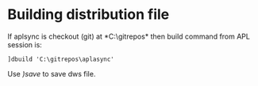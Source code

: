  # Building distribution file
 If aplsync is checkout (git) at *C:\gitrepos\* then build command from APL session is:
 ```apl 
 ]dbuild 'C:\gitrepos\aplasync'
 ``` 

 Use *)save* to save dws file.
 